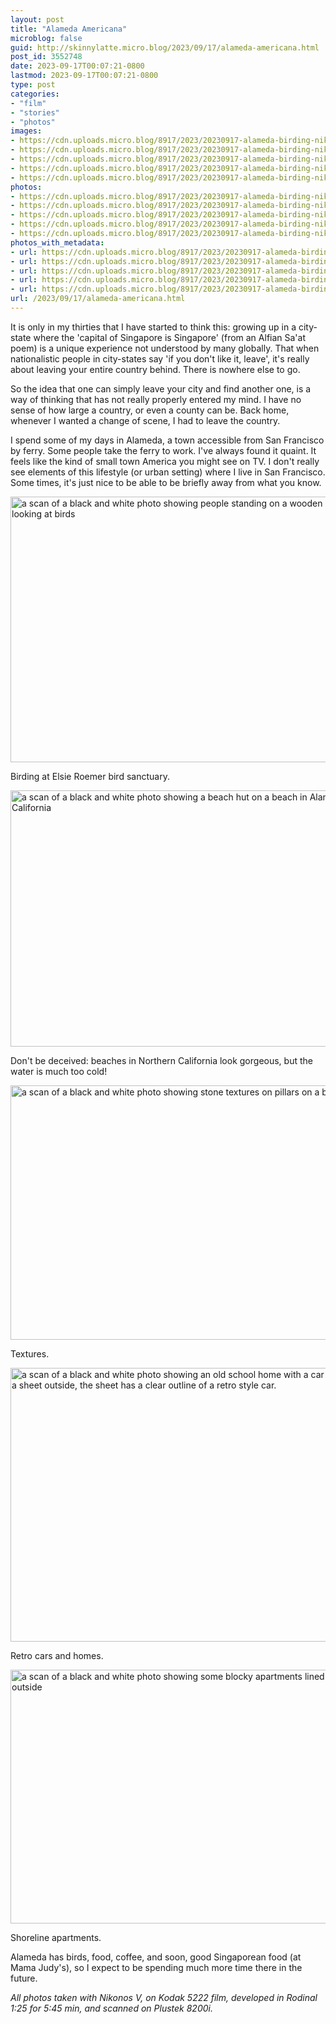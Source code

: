```yaml
---
layout: post
title: "Alameda Americana"
microblog: false
guid: http://skinnylatte.micro.blog/2023/09/17/alameda-americana.html
post_id: 3552748
date: 2023-09-17T00:07:21-0800
lastmod: 2023-09-17T00:07:21-0800
type: post
categories:
- "film"
- "stories"
- "photos"
images:
- https://cdn.uploads.micro.blog/8917/2023/20230917-alameda-birding-nikonos-kodak5222-rodinal-010-positive.jpg
- https://cdn.uploads.micro.blog/8917/2023/20230917-alameda-birding-nikonos-kodak5222-rodinal-013-positive.jpg
- https://cdn.uploads.micro.blog/8917/2023/20230917-alameda-birding-nikonos-kodak5222-rodinal-016-positive.jpg
- https://cdn.uploads.micro.blog/8917/2023/20230917-alameda-birding-nikonos-kodak5222-rodinal-021-positive.jpg
- https://cdn.uploads.micro.blog/8917/2023/20230917-alameda-birding-nikonos-kodak5222-rodinal-005-positive.jpg
photos:
- https://cdn.uploads.micro.blog/8917/2023/20230917-alameda-birding-nikonos-kodak5222-rodinal-010-positive.jpg
- https://cdn.uploads.micro.blog/8917/2023/20230917-alameda-birding-nikonos-kodak5222-rodinal-013-positive.jpg
- https://cdn.uploads.micro.blog/8917/2023/20230917-alameda-birding-nikonos-kodak5222-rodinal-016-positive.jpg
- https://cdn.uploads.micro.blog/8917/2023/20230917-alameda-birding-nikonos-kodak5222-rodinal-021-positive.jpg
- https://cdn.uploads.micro.blog/8917/2023/20230917-alameda-birding-nikonos-kodak5222-rodinal-005-positive.jpg
photos_with_metadata:
- url: https://cdn.uploads.micro.blog/8917/2023/20230917-alameda-birding-nikonos-kodak5222-rodinal-010-positive.jpg
- url: https://cdn.uploads.micro.blog/8917/2023/20230917-alameda-birding-nikonos-kodak5222-rodinal-013-positive.jpg
- url: https://cdn.uploads.micro.blog/8917/2023/20230917-alameda-birding-nikonos-kodak5222-rodinal-016-positive.jpg
- url: https://cdn.uploads.micro.blog/8917/2023/20230917-alameda-birding-nikonos-kodak5222-rodinal-021-positive.jpg
- url: https://cdn.uploads.micro.blog/8917/2023/20230917-alameda-birding-nikonos-kodak5222-rodinal-005-positive.jpg
url: /2023/09/17/alameda-americana.html
---
```

It is only in my thirties that I have started to think this: growing up in a city-state where the 'capital of Singapore is Singapore' (from an Alfian Sa'at poem) is a unique experience not understood by many globally. That when nationalistic people in city-states say 'if you don't like it, leave', it's really about leaving your entire country behind. There is nowhere else to go.

So the idea that one can simply leave your city and find another one, is a way of thinking that has not really properly entered my mind. I have no sense of how large a country, or even a county can be. Back home, whenever I wanted a change of scene, I had to leave the country.

I spend some of my days in Alameda, a town accessible from San Francisco by ferry. Some people take the ferry to work. I've always found it quaint. It feels like the kind of small town America you might see on TV. I don't really see elements of this lifestyle (or urban setting) where I live in San Francisco. Some times, it's just nice to be able to be briefly away from what you know. 

<img src="uploads/2023/20230917-alameda-birding-nikonos-kodak5222-rodinal-010-positive.jpg" width="600" height="425" alt="a scan of a black and white photo showing people standing on a wooden boardwalk looking at birds">

Birding at Elsie Roemer bird sanctuary.

<img src="uploads/2023/20230917-alameda-birding-nikonos-kodak5222-rodinal-013-positive.jpg" width="600" height="410" alt="a scan of a black and white photo showing a beach hut on a beach in Alameda, California">

Don't be deceived: beaches in Northern California look gorgeous, but the water is much too cold!

<img src="uploads/2023/20230917-alameda-birding-nikonos-kodak5222-rodinal-016-positive.jpg" width="600" height="407" alt="a scan of a black and white photo showing stone textures on pillars on a building">

Textures.

<img src="uploads/2023/20230917-alameda-birding-nikonos-kodak5222-rodinal-021-positive.jpg" width="600" height="438" alt="a scan of a black and white photo showing an old school home with a car covered with a sheet outside, the sheet has a clear outline of a retro style car.">

Retro cars and homes.

<img src="uploads/2023/20230917-alameda-birding-nikonos-kodak5222-rodinal-005-positive.jpg" width="600" height="406" alt="a scan of a black and white photo showing some blocky apartments lined with cars outside">

Shoreline apartments.

Alameda has birds, food, coffee, and soon, good Singaporean food (at Mama Judy's), so I expect to be spending much more time there in the future.

_All photos taken with Nikonos V, on Kodak 5222 film, developed in Rodinal 1:25 for 5:45 min, and scanned on Plustek 8200i._

